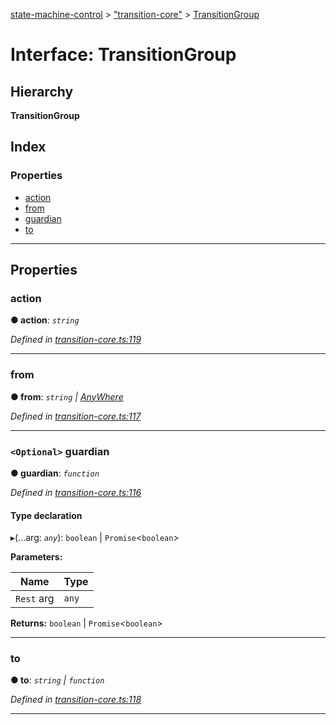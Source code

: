 [state-machine-control](../README.md) > ["transition-core"](../modules/_transition_core_.md) > [TransitionGroup](../interfaces/_transition_core_.transitiongroup.md)

# Interface: TransitionGroup

## Hierarchy

**TransitionGroup**

## Index

### Properties

* [action](_transition_core_.transitiongroup.md#action)
* [from](_transition_core_.transitiongroup.md#from)
* [guardian](_transition_core_.transitiongroup.md#guardian)
* [to](_transition_core_.transitiongroup.md#to)

---

## Properties

<a id="action"></a>

###  action

**● action**: *`string`*

*Defined in [transition-core.ts:119](https://github.com/TianyiLi/state-machine/blob/f7af4f8/src/transition-core.ts#L119)*

___
<a id="from"></a>

###  from

**● from**: *`string` \| [AnyWhere](../modules/_transition_core_.md#anywhere)*

*Defined in [transition-core.ts:117](https://github.com/TianyiLi/state-machine/blob/f7af4f8/src/transition-core.ts#L117)*

___
<a id="guardian"></a>

### `<Optional>` guardian

**● guardian**: *`function`*

*Defined in [transition-core.ts:116](https://github.com/TianyiLi/state-machine/blob/f7af4f8/src/transition-core.ts#L116)*

#### Type declaration
▸(...arg: *`any`*): `boolean` \| `Promise`<`boolean`>

**Parameters:**

| Name | Type |
| ------ | ------ |
| `Rest` arg | `any` |

**Returns:** `boolean` \| `Promise`<`boolean`>

___
<a id="to"></a>

###  to

**● to**: *`string` \| `function`*

*Defined in [transition-core.ts:118](https://github.com/TianyiLi/state-machine/blob/f7af4f8/src/transition-core.ts#L118)*

___

